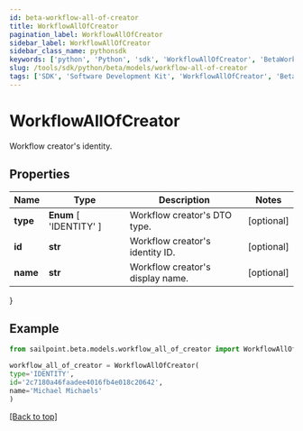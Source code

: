 ```yaml
---
id: beta-workflow-all-of-creator
title: WorkflowAllOfCreator
pagination_label: WorkflowAllOfCreator
sidebar_label: WorkflowAllOfCreator
sidebar_class_name: pythonsdk
keywords: ['python', 'Python', 'sdk', 'WorkflowAllOfCreator', 'BetaWorkflowAllOfCreator'] 
slug: /tools/sdk/python/beta/models/workflow-all-of-creator
tags: ['SDK', 'Software Development Kit', 'WorkflowAllOfCreator', 'BetaWorkflowAllOfCreator']
---
```


# WorkflowAllOfCreator

Workflow creator's identity.

## Properties

Name | Type | Description | Notes
------------ | ------------- | ------------- | -------------
**type** |  **Enum** [  'IDENTITY' ] | Workflow creator's DTO type. | [optional] 
**id** | **str** | Workflow creator's identity ID. | [optional] 
**name** | **str** | Workflow creator's display name. | [optional] 
}

## Example

```python
from sailpoint.beta.models.workflow_all_of_creator import WorkflowAllOfCreator

workflow_all_of_creator = WorkflowAllOfCreator(
type='IDENTITY',
id='2c7180a46faadee4016fb4e018c20642',
name='Michael Michaels'
)

```
[[Back to top]](#) 

